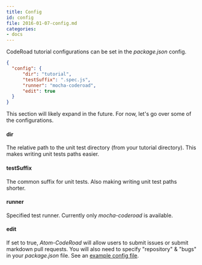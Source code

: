 ```yaml
---
title: Config
id: config
file: 2016-01-07-config.md
categories:
- docs
---
```

CodeRoad tutorial configurations can be set in the *package.json* config.

```json
{
  "config": {
      "dir": "tutorial",
      "testSuffix": ".spec.js",
      "runner": "mocha-coderoad",
      "edit": true
  }
}
```

This section will likely expand in the future. For now, let's go over some of the configurations.

#### dir

The relative path to the unit test directory (from your tutorial directory). This makes writing unit tests paths easier.

#### testSuffix

The common suffix for unit tests. Also making writing unit test paths shorter.

#### runner

Specified test runner. Currently only *mocha-coderoad* is available.

#### edit

If set to true, *Atom-CodeRoad* will allow users to submit issues or submit markdown pull requests. You will also need to specify "repository" & "bugs" in your *package.json* file. See an [example config file](https://github.com/coderoad/coderoad-functional-school/blob/master/package.json).
